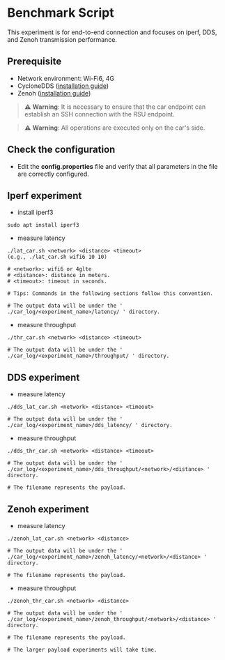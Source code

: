 # Benchmark Script
This experiment is for end-to-end connection and focuses on iperf, DDS, and Zenoh transmission performance.

## Prerequisite
- Network environment: Wi-Fi6, 4G
- CycloneDDS ([installation guide](https://github.com/eclipse-cyclonedds/cyclonedds))
- Zenoh ([installation guide](https://github.com/eclipse-zenoh/zenoh))

> :warning: **Warning**: It is necessary to ensure that the car endpoint can establish an SSH connection with the RSU endpoint.

> :warning: **Warning**: All operations are executed only on the car's side.

## Check the configuration
- Edit the **config.properties** file and verify that all parameters in the file are correctly configured.

## Iperf experiment
- install iperf3
```bash=
sudo apt install iperf3
```
- measure latency
```bash=
./lat_car.sh <network> <distance> <timeout>
(e.g., ./lat_car.sh wifi6 10 10)

# <network>: wifi6 or 4glte
# <distance>: distance in meters.
# <timeout>: timeout in seconds.

# Tips: Commands in the following sections follow this convention.

# The output data will be under the ' ./car_log/<experiment_name>/latency/ ' directory.
```
- measure throughput
```bash=
./thr_car.sh <network> <distance> <timeout>

# The output data will be under the ' ./car_log/<experiment_name>/throughput/ ' directory.
```

## DDS experiment
- measure latency
```bash=
./dds_lat_car.sh <network> <distance> <timeout>

# The output data will be under the ' ./car_log/<experiment_name>/dds_latency/ ' directory.
```
- measure throughput
```bash=
./dds_thr_car.sh <network> <distance> <timeout>

# The output data will be under the ' ./car_log/<experiment_name>/dds_throughput/<network>/<distance> ' directory.

# The filename represents the payload.
```

## Zenoh experiment
- measure latency
```bash=
./zenoh_lat_car.sh <network> <distance>

# The output data will be under the ' ./car_log/<experiment_name>/zenoh_latency/<network>/<distance> ' directory.

# The filename represents the payload.
```
- measure throughput
```bash=
./zenoh_thr_car.sh <network> <distance>

# The output data will be under the ' ./car_log/<experiment_name>/zenoh_throughput/<network>/<distance> ' directory.

# The filename represents the payload.

# The larger payload experiments will take time.
```
